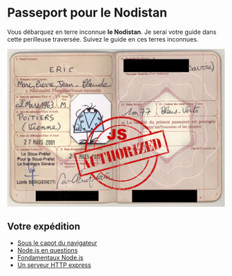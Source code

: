 # Passeport pour le Nodistan


Vous débarquez en terre inconnue **le Nodistan**.
Je serai votre guide dans cette perilleuse traversée.
Suivez le guide en ces terres inconnues.

![Passeport](images/Passeport.jpg)

## Votre expédition

- [Sous le capot du navigateur](hardware/README.md)
- [Node.js en questions](node/README.md)
- [Fondamentaux Node.js](node/fundamentals.md)
- [Un serveur HTTP express](express/README.md)